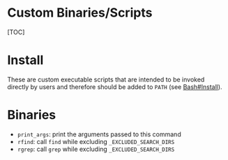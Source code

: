 # Custom Binaries/Scripts

[TOC]

# Install
These are custom executable scripts that are intended to be invoked directly by
users and therefore should be added to `PATH` (see
[Bash#Install](../config/bash/README.md#install)).

# Binaries
- `print_args`: print the arguments passed to this command
- `rfind`: call `find` while excluding `_EXCLUDED_SEARCH_DIRS`
- `rgrep`: call `grep` while excluding `_EXCLUDED_SEARCH_DIRS`

